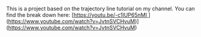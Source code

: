 This is a project based on the trajectory line tutorial on my channel. You can find the break down here: [[https://youtu.be/-c1IUP65nMI
](https://youtu.be/JvtnSVCHvuM)](https://www.youtube.com/watch?v=JvtnSVCHvuM)](https://www.youtube.com/watch?v=JvtnSVCHvuM)
